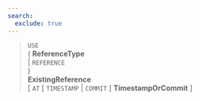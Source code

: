 ```yaml
---
search:
  exclude: true
---
```

<!--start-->

> `USE` <br>
      ( **ReferenceType**<br>
      | `REFERENCE`<br>
      ) <br>
      **ExistingReference** <br>
      \[ `AT` \[ `TIMESTAMP` | `COMMIT` \] **TimestampOrCommit** \]